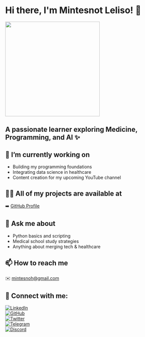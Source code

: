 # Hi there, I'm Mintesnot Leliso! 👋

<img src="https://media.giphy.com/media/3oKIPwoeGErMmaI43C/giphy.gif" width="300"/>


## A passionate learner exploring **Medicine, Programming, and AI** ✨


## 🔭 I’m currently working on

- Building my programming foundations  
- Integrating data science in healthcare  
- Content creation for my upcoming YouTube channel



## 👨‍💻 All of my projects are available at

➡️ [GitHub Profile](https://github.com/Mntsnt)



## 💬 Ask me about

- Python basics and scripting  
- Medical school study strategies  
- Anything about merging tech & healthcare



## 📫 How to reach me

✉️ mintesnoh@gmail.com



## 🤝 Connect with me:


[![LinkedIn](https://img.shields.io/badge/LinkedIn-blue?logo=linkedin&logoColor=white)](https://www.linkedin.com/in/mintesnotleliso)  
[![GitHub](https://img.shields.io/badge/GitHub-black?logo=github&logoColor=white)](https://github.com/Mntsnt)  
[![Twitter](https://img.shields.io/badge/Twitter-1DA1F2?logo=twitter&logoColor=white)](https://twitter.com/MintesnotLeliso)  
[![Telegram](https://img.shields.io/badge/Telegram-0088CC?logo=telegram&logoColor=white)](https://t.me/MntsntZP)  
[![Discord](https://img.shields.io/badge/Discord-5865F2?logo=discord&logoColor=white)](https://discord.com/users/mintesnoh)


